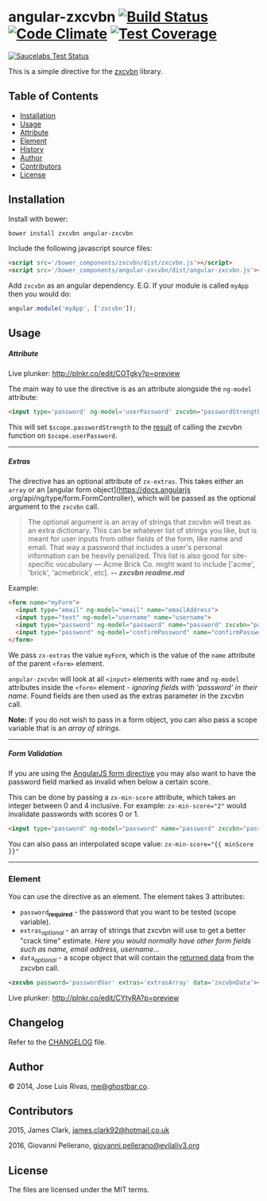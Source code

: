 # angular-zxcvbn [![Build Status](https://travis-ci.org/ghostbar/angular-zxcvbn.svg)](https://travis-ci.org/ghostbar/angular-zxcvbn) [![Code Climate](https://codeclimate.com/github/ghostbar/angular-zxcvbn/badges/gpa.svg)](https://codeclimate.com/github/ghostbar/angular-zxcvbn) [![Test Coverage](https://codeclimate.com/github/ghostbar/angular-zxcvbn/badges/coverage.svg)](https://codeclimate.com/github/ghostbar/angular-zxcvbn/coverage)

[![Saucelabs Test Status](https://saucelabs.com/browser-matrix/angular-zxcvbn.svg)](https://saucelabs.com/u/angular-zxcvbn)

This is a simple directive for the [zxcvbn](https://github.com/dropbox/zxcvbn) library.

## Table of Contents
* [Installation](#installation)
* [Usage](#usage)
 * [Attribute](#attribute) 
 * [Element](#element)
* [History](#history)
* [Author](#author)
* [Contributors](#contributors)
* [License](#license)

## Installation

Install with bower:
```bash
bower install zxcvbn angular-zxcvbn
```

Include the following javascript source files:
```html
<script src='/bower_components/zxcvbn/dist/zxcvbn.js'></script>
<script src='/bower_components/angular-zxcvbn/dist/angular-zxcvbn.js'></script>
```

Add `zxcvbn` as an angular dependency. E.G. If your module is called `myApp` then you would do:
```javascript
angular.module('myApp', ['zxcvbn']);
  ```

## Usage

##### Attribute

Live plunker: <http://plnkr.co/edit/COTgky?p=preview>

The main way to use the directive is as an attribute alongside the `ng-model` attribute:
```html
<input type='password' ng-model='userPassword' zxcvbn="passwordStrength">
```
This will set `$scope.passwordStrength` to the [result](https://github.com/dropbox/zxcvbn#usage) of calling the zxcvbn function on 
`$scope.userPassword`.

---
##### Extras

The directive has an optional attribute of `zx-extras`. This takes either an `array` or an [angular form object](https://docs.angularjs
.org/api/ng/type/form.FormController), which will be passed as the optional argument to the `zxcvbn` call. 

> The optional argument is an array of strings that zxcvbn will treat as an extra dictionary. This can be whatever list of strings you like, but is meant for user inputs from other fields of the form, like name and email. That way a password that includes a user's personal information can be heavily penalized. This list is also good for site-specific vocabulary — Acme Brick Co. might want to include ['acme', 'brick', 'acmebrick', etc]. 
**-- <cite>zxcvbn readme.md</cite>**

Example:
```html
<form name="myForm">
  <input type="email" ng-model="email" name="emailAddress">
  <input type="text" ng-model="username" name="username">
  <input type="password" ng-model="password" name="password" zxcvbn="passwordStrength" zx-extras="myForm">
  <input type="password" ng-model="confirmPassword" name="confirmPassword">
</form>
```
We pass `zx-extras` the value `myForm`, which is the value of the `name` attribute of the parent `<form>` element.

`angular-zxcvbn` will look at all `<input>` elements with `name` and `ng-model` attributes inside the `<form>` element -  *ignoring 
fields with 'password' in their name*. Found fields are then used as the extras parameter in the zxcvbn call.

**Note:** if you do not wish to pass in a form object, you can also pass a scope variable that is an *array of strings*.

---
##### Form Validation

If you are using the [AngularJS form directive](https://docs.angularjs.org/api/ng/directive/form) you may also want to have the password field marked as 
invalid when below a certain score. 

This can be done by passing a `zx-min-score` attribute, which takes an integer between 0 and 4 inclusive. For example: `zx-min-score="2"` 
would invalidate passwords with scores 0 or 1. 

```html
<input type="password" ng-model="password" name="password" zxcvbn="passwordStrength" zx-min-score="2">
```

You can also pass an interpolated scope value: `zx-min-score="{{ minScore }}"`

---
### Element

You can use the directive as an element. The element takes 3 attributes:
* `password`<sub>**required**</sub> - the password that you want to be tested (scope variable).
* `extras`<sub>*optional*</sub> - an array of strings that zxcvbn will use to get a better "crack time" estimate. *Here you would normally have other form fields such as name, email address, username...*
* `data`<sub>*optional*</sub> - a scope object that will contain the [returned data](https://github.com/dropbox/zxcvbn#usage) from the zxcvbn call.

```html
<zxcvbn password='passwordVar' extras='extrasArray' data='zxcvbnData'></zxcvbn>
```

Live plunker: <http://plnkr.co/edit/CYtyRA?p=preview>

## Changelog ##

Refer to the [CHANGELOG](CHANGELOG) file.

## Author ##

© 2014, Jose Luis Rivas, <me@ghostbar.co>.

## Contributors ##

2015, James Clark, <james.clark92@hotmail.co.uk>

2016, Giovanni Pellerano, <giovanni.pellerano@evilaliv3.org>

## License ##

The files are licensed under the MIT terms.
